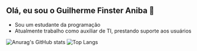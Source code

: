 ## Olá, eu sou o Guilherme Finster Aniba 👋

- Sou um estudante da programação
- Atualmente trabalho como auxiliar de TI, prestando suporte aos usuários

![Anurag's GitHub stats](https://github-readme-stats.vercel.app/api?username=Guilhermefinster&show_icons=true&theme=dracula)
![Top Langs](https://github-readme-stats.vercel.app/api/top-langs/?username=anuraghazra&hide_progress=true&theme=dracula)



<link rel="stylesheet" type='text/css' href="https://cdn.jsdelivr.net/gh/devicons/devicon@latest/devicon.min.css" />
          

